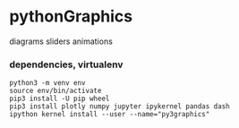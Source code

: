 # pythonGraphics
diagrams sliders animations

### dependencies, virtualenv
```
python3 -m venv env
source env/bin/activate
pip3 install -U pip wheel
pip3 install plotly numpy jupyter ipykernel pandas dash
ipython kernel install --user --name="py3graphics"
```